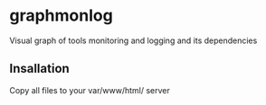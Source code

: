 # graphmonlog
Visual graph of tools monitoring and logging and its dependencies

## Insallation

Copy all files to your var/www/html/ server
